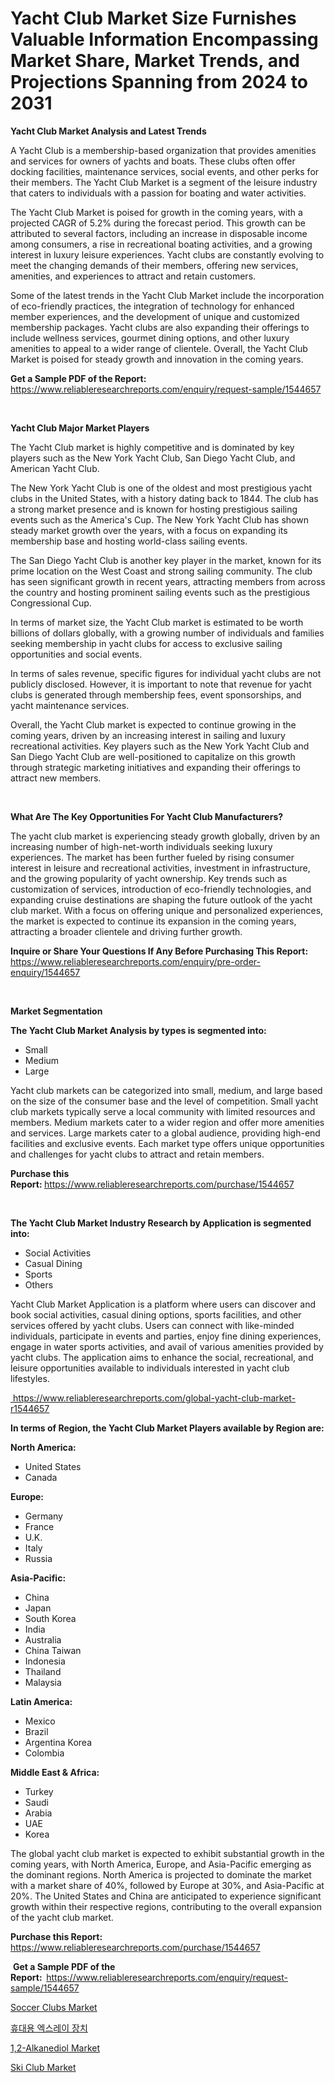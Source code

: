 <p><h1>Yacht Club Market Size Furnishes Valuable Information Encompassing Market Share, Market Trends, and Projections Spanning from 2024 to 2031</h1></p><p><strong>Yacht Club Market Analysis and Latest Trends</strong></p>
<p><p>A Yacht Club is a membership-based organization that provides amenities and services for owners of yachts and boats. These clubs often offer docking facilities, maintenance services, social events, and other perks for their members. The Yacht Club Market is a segment of the leisure industry that caters to individuals with a passion for boating and water activities.</p><p>The Yacht Club Market is poised for growth in the coming years, with a projected CAGR of 5.2% during the forecast period. This growth can be attributed to several factors, including an increase in disposable income among consumers, a rise in recreational boating activities, and a growing interest in luxury leisure experiences. Yacht clubs are constantly evolving to meet the changing demands of their members, offering new services, amenities, and experiences to attract and retain customers.</p><p>Some of the latest trends in the Yacht Club Market include the incorporation of eco-friendly practices, the integration of technology for enhanced member experiences, and the development of unique and customized membership packages. Yacht clubs are also expanding their offerings to include wellness services, gourmet dining options, and other luxury amenities to appeal to a wider range of clientele. Overall, the Yacht Club Market is poised for steady growth and innovation in the coming years.</p></p>
<p><strong>Get a Sample PDF of the Report:&nbsp;</strong> <a href="https://www.reliableresearchreports.com/enquiry/request-sample/1544657">https://www.reliableresearchreports.com/enquiry/request-sample/1544657</a></p>
<p>&nbsp;</p>
<p><strong>Yacht Club Major Market Players</strong></p>
<p><p>The Yacht Club market is highly competitive and is dominated by key players such as the New York Yacht Club, San Diego Yacht Club, and American Yacht Club. </p><p>The New York Yacht Club is one of the oldest and most prestigious yacht clubs in the United States, with a history dating back to 1844. The club has a strong market presence and is known for hosting prestigious sailing events such as the America's Cup. The New York Yacht Club has shown steady market growth over the years, with a focus on expanding its membership base and hosting world-class sailing events.</p><p>The San Diego Yacht Club is another key player in the market, known for its prime location on the West Coast and strong sailing community. The club has seen significant growth in recent years, attracting members from across the country and hosting prominent sailing events such as the prestigious Congressional Cup.</p><p>In terms of market size, the Yacht Club market is estimated to be worth billions of dollars globally, with a growing number of individuals and families seeking membership in yacht clubs for access to exclusive sailing opportunities and social events.</p><p>In terms of sales revenue, specific figures for individual yacht clubs are not publicly disclosed. However, it is important to note that revenue for yacht clubs is generated through membership fees, event sponsorships, and yacht maintenance services.</p><p>Overall, the Yacht Club market is expected to continue growing in the coming years, driven by an increasing interest in sailing and luxury recreational activities. Key players such as the New York Yacht Club and San Diego Yacht Club are well-positioned to capitalize on this growth through strategic marketing initiatives and expanding their offerings to attract new members.</p></p>
<p>&nbsp;</p>
<p><strong>What Are The Key Opportunities For Yacht Club Manufacturers?</strong></p>
<p><p>The yacht club market is experiencing steady growth globally, driven by an increasing number of high-net-worth individuals seeking luxury experiences. The market has been further fueled by rising consumer interest in leisure and recreational activities, investment in infrastructure, and the growing popularity of yacht ownership. Key trends such as customization of services, introduction of eco-friendly technologies, and expanding cruise destinations are shaping the future outlook of the yacht club market. With a focus on offering unique and personalized experiences, the market is expected to continue its expansion in the coming years, attracting a broader clientele and driving further growth.</p></p>
<p><strong>Inquire or Share Your Questions If Any Before Purchasing This Report:</strong> <a href="https://www.reliableresearchreports.com/enquiry/pre-order-enquiry/1544657">https://www.reliableresearchreports.com/enquiry/pre-order-enquiry/1544657</a></p>
<p>&nbsp;</p>
<p><strong>Market Segmentation</strong></p>
<p><strong>The Yacht Club Market Analysis by types is segmented into:</strong></p>
<p><ul><li>Small</li><li>Medium</li><li>Large</li></ul></p>
<p><p>Yacht club markets can be categorized into small, medium, and large based on the size of the consumer base and the level of competition. Small yacht club markets typically serve a local community with limited resources and members. Medium markets cater to a wider region and offer more amenities and services. Large markets cater to a global audience, providing high-end facilities and exclusive events. Each market type offers unique opportunities and challenges for yacht clubs to attract and retain members.</p></p>
<p><strong>Purchase this Report:&nbsp;</strong><a href="https://www.reliableresearchreports.com/purchase/1544657">https://www.reliableresearchreports.com/purchase/1544657</a></p>
<p>&nbsp;</p>
<p><strong>The Yacht Club Market Industry Research by Application is segmented into:</strong></p>
<p><ul><li>Social Activities</li><li>Casual Dining</li><li>Sports</li><li>Others</li></ul></p>
<p><p>Yacht Club Market Application is a platform where users can discover and book social activities, casual dining options, sports facilities, and other services offered by yacht clubs. Users can connect with like-minded individuals, participate in events and parties, enjoy fine dining experiences, engage in water sports activities, and avail of various amenities provided by yacht clubs. The application aims to enhance the social, recreational, and leisure opportunities available to individuals interested in yacht club lifestyles.</p></p>
<p><a href="https://www.reliableresearchreports.com/global-yacht-club-market-r1544657">&nbsp;https://www.reliableresearchreports.com/global-yacht-club-market-r1544657</a></p>
<p><strong>In terms of Region, the Yacht Club Market Players available by Region are:</strong></p>
<p>
    <p> <strong> North America: </strong>
        <ul>
            <li>United States</li>
            <li>Canada</li>
        </ul>
        </p> 
    <p> <strong> Europe: </strong>
        <ul>
            <li>Germany</li>
            <li>France</li>
            <li>U.K.</li>
            <li>Italy</li>
            <li>Russia</li>
        </ul>
        </p> 
    <p> <strong> Asia-Pacific: </strong>
        <ul>
            <li>China</li>
            <li>Japan</li>
            <li>South Korea</li>
            <li>India</li>
            <li>Australia</li>
            <li>China Taiwan</li>
            <li>Indonesia</li>
            <li>Thailand</li>
            <li>Malaysia</li>
        </ul>
        </p> 
    <p> <strong> Latin America: </strong>
        <ul>
            <li>Mexico</li>
            <li>Brazil</li>
            <li>Argentina Korea</li>
            <li>Colombia</li>
        </ul>
        </p> 
    <p> <strong> Middle East & Africa: </strong>
        <ul>
            <li>Turkey</li>
            <li>Saudi</li>
            <li>Arabia</li>
            <li>UAE</li>
            <li>Korea</li>
        </ul>
    </p>
    </p>
<p><p>The global yacht club market is expected to exhibit substantial growth in the coming years, with North America, Europe, and Asia-Pacific emerging as the dominant regions. North America is projected to dominate the market with a market share of 40%, followed by Europe at 30%, and Asia-Pacific at 20%. The United States and China are anticipated to experience significant growth within their respective regions, contributing to the overall expansion of the yacht club market.</p></p>
<p><strong>Purchase this Report: </strong><a href="https://www.reliableresearchreports.com/purchase/1544657">https://www.reliableresearchreports.com/purchase/1544657</a></p>
<p>&nbsp;<strong>Get a Sample PDF of the Report:&nbsp;&nbsp;</strong><a href="https://www.reliableresearchreports.com/enquiry/request-sample/1544657">https://www.reliableresearchreports.com/enquiry/request-sample/1544657</a></p>
<p><strong></strong></p>
<p><p><a href="https://github.com/biheemgalvinlouises6hokrh3h/Market-Research-Report-List-2/blob/main/soccer-clubs-market.md">Soccer Clubs Market</a></p><p><a href="https://github.com/anton65482023/Market-Research-Report-List-1/blob/main/760971858698.md">휴대용 엑스레이 장치</a></p><p><a href="https://issuu.com/reportprime-2/docs/12-alkanediol-market-size-2030.pptx">1,2-Alkanediol Market</a></p><p><a href="https://github.com/guneycigdem35/Market-Research-Report-List-3/blob/main/ski-club-market.md">Ski Club Market</a></p></p>